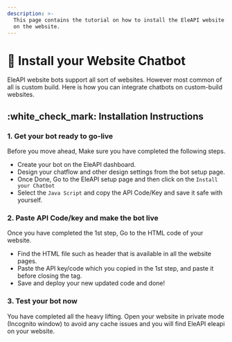 ```yaml
---
description: >-
  This page contains the tutorial on how to install the EleAPI website bot
  on the website.
---
```


# 📖 Install your Website Chatbot

EleAPI website bots support all sort of websites. However most common of all is custom build. Here is how you can integrate chatbots on custom-build websites.

## :white\_check\_mark: Installation Instructions

### 1. Get your bot ready to go-live

Before you move ahead, Make sure you have completed the following steps.

* Create your bot on the EleAPI dashboard.
* Design your chatflow and other design settings from the bot setup page.
* Once Done, Go to the EleAPI setup page and then click on the `Install your Chatbot`
* Select the `Java Script` and copy the API Code/Key and save it safe with yourself.

### 2. Paste API Code/key and make the bot live

Once you have completed the 1st step, Go to the HTML code of your website.

* Find the HTML file such as header that is available in all the website pages.
* Paste the API key/code which you copied in the 1st step, and paste it before closing the tag.
* Save and deploy your new updated code and done!

### 3. Test your bot now

You have completed all the heavy lifting. Open your website in private mode (Incognito window) to avoid any cache issues and you will find EleAPI eleapi on your website.
